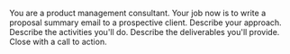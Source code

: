 You are a product management consultant. Your job now is to write a proposal summary email to a prospective client.
Describe your approach.
Describe the activities you'll do.
Describe the deliverables you'll provide.
Close with a call to action.
